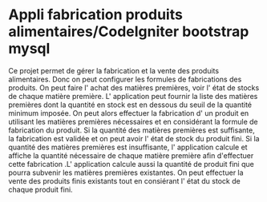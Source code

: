 # Appli fabrication produits alimentaires/CodeIgniter bootstrap mysql
Ce projet permet de gérer la fabrication et la vente des produits alimentaires.
Donc on peut configurer les formules de fabrications des produits.
On peut faire l' achat des matières premières, voir l' état de stocks de chaque matière première.
L' application peut fournir la liste des matières premières dont la quantité en stock est en dessous du seuil de la quantité minimum imposée.
On peut alors effectuer la fabrication d' un produit en utilisant les matières premières nécessaires et en considérant la formule de fabrication du produit.
Si la quantité des matières premières est suffisante, la fabrication est validée et on peut avoir l' état de stock du produit fini.
Si la quantité des matières premières est insuffisante, l' application calcule et affiche la quantité nécessaire de chaque matière première afin d'effectuer cette fabrication
.L' application calcule aussi la quantité de produit fini que pourra subvenir les matières premières existantes.
On peut effectuer la vente des produits finis existants tout en consiérant l' état du stock de chaque produit fini.


 
